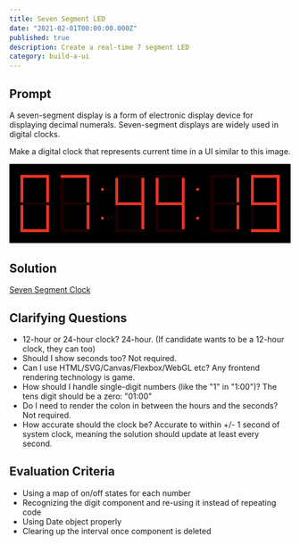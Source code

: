 ```yaml
---
title: Seven Segment LED
date: "2021-02-01T00:00:00.000Z"
published: true
description: Create a real-time 7 segment LED
category: build-a-ui
---
```


## Prompt

A seven-segment display is a form of electronic display device for displaying decimal numerals. Seven-segment displays are widely used in digital clocks.

Make a digital clock that represents current time in a UI similar to this image.

![Seven Segment](./seven-segment-clock.png)

## Solution

<div class="full-bleed"></div>

[Seven Segment Clock](embedded-codesandbox://seven-segment-clock)

## Clarifying Questions

- 12-hour or 24-hour clock? 24-hour. (If candidate wants to be a 12-hour clock, they can too)
- Should I show seconds too? Not required.
- Can I use HTML/SVG/Canvas/Flexbox/WebGL etc? Any frontend rendering technology is game.
- How should I handle single-digit numbers (like the "1" in "1:00")? The tens digit should be a zero: "01:00"
- Do I need to render the colon in between the hours and the seconds? Not required.
- How accurate should the clock be? Accurate to within +/- 1 second of system clock, meaning the solution should update at least every second.

## Evaluation Criteria

- Using a map of on/off states for each number
- Recognizing the digit component and re-using it instead of repeating code
- Using Date object properly
- Clearing up the interval once component is deleted
